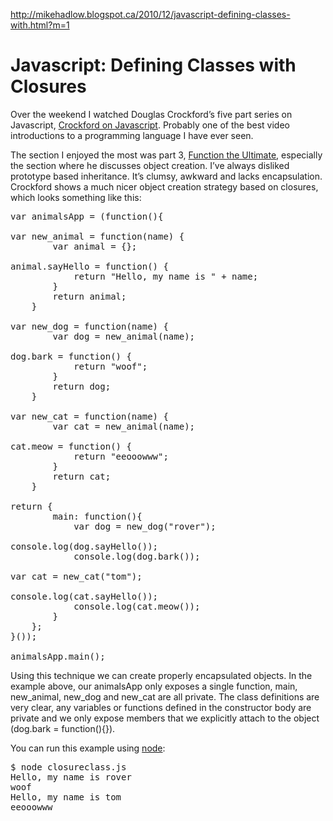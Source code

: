 <a href="http://mikehadlow.blogspot.ca/2010/12/javascript-defining-classes-with.html?m=1">http://mikehadlow.blogspot.ca/2010/12/javascript-defining-classes-with.html?m=1</a><div id="articleHeader"><h1>Javascript: Defining Classes with Closures</h1></div>

<div id="post-body-3722895307501129469">
<p>Over the weekend I watched Douglas Crockford’s five part series on Javascript, <a href="http://www.yuiblog.com/blog/2010/02/03/video-crockonjs-1/" target="_blank">Crockford on Javascript</a>. Probably one of the best video introductions to a programming language I have ever seen.</p>  <p>The section I enjoyed the most was part 3, <a href="http://developer.yahoo.com/yui/theater/video.php?v=crockonjs-3" target="_blank">Function the Ultimate</a>, especially the section where he discusses object creation. I’ve always disliked prototype based inheritance. It’s clumsy, awkward and lacks encapsulation. Crockford shows a much nicer object creation strategy based on closures, which looks something like this:</p>  <div id="codeSnippetWrapper">   <pre id="codeSnippet">var animalsApp = (function(){<br /><br />var new_animal = function(name) {<br />        var animal = {};<br /><br />animal.sayHello = function() {<br />            return "Hello, my name is " + name;<br />        }<br />        return animal;<br />    }<br /><br />var new_dog = function(name) {<br />        var dog = new_animal(name);<br /><br />dog.bark = function() {<br />            return "woof";<br />        }<br />        return dog;<br />    }<br /><br />var new_cat = function(name) {<br />        var cat = new_animal(name);<br /><br />cat.meow = function() {<br />            return "eeooowww";<br />        }<br />        return cat;<br />    }<br /><br />return {<br />        main: function(){<br />            var dog = new_dog("rover");<br /><br />console.log(dog.sayHello());<br />            console.log(dog.bark());<br /><br />var cat = new_cat("tom");<br /><br />console.log(cat.sayHello());<br />            console.log(cat.meow());<br />        }<br />    };<br />}());<br /><br />animalsApp.main();</pre>

  </div>



<p>Using this technique we can create properly encapsulated objects. In the example above, our animalsApp only exposes a single function, main, new_animal, new_dog and new_cat are all private. The class definitions are very clear, any variables or functions defined in the constructor body are private and we only expose members that we explicitly attach to the object (dog.bark = function(){}).</p>

<p>You can run this example using <a href="http://nodejs.org/" target="_blank">node</a>:</p>

<div id="codeSnippetWrapper">
  <pre id="codeSnippet">$ node closureclass.js<br />Hello, my name is rover<br />woof<br />Hello, my name is tom<br />eeooowww</pre>

  </div>  




